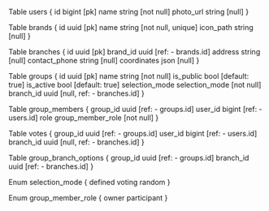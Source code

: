 Table users {
  id bigint [pk]
  name string [not null]
  photo_url string [null]
}

Table brands {
  id uuid [pk]
  name string [not null, unique]
  icon_path string [null]
}

Table branches {
  id uuid [pk]
  brand_id uuid [ref: - brands.id]
  address string [null]
  contact_phone string [null]
  coordinates json [null]
}

Table groups {
  id uuid [pk]
  name string [not null]
  is_public bool [default: true]
  is_active bool [default: true]
  selection_mode selection_mode [not null]
  branch_id uuid [null, ref: - branches.id]
}

Table group_members {
  group_id uuid [ref: - groups.id]
  user_id bigint [ref: - users.id]
  role group_member_role [not null]
}

Table votes {
  group_id uuid [ref: - groups.id]
  user_id bigint [ref: - users.id]
  branch_id uuid [null, ref: - branches.id]
}

Table group_branch_options {
  group_id uuid [ref: - groups.id]
  branch_id uuid [ref: - branches.id]
}

Enum selection_mode {
  defined
  voting
  random
}

Enum group_member_role {
  owner
  participant
}